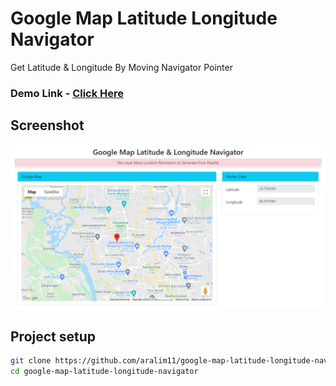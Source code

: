 # Google Map Latitude Longitude Navigator

Get Latitude & Longitude By Moving Navigator Pointer

### Demo Link - <a href="https://aralim11.github.io/google-map-latitude-longitude-navigator/" target="_blank">Click Here</a>

## Screenshot
![GMap Navigator](https://github.com/aralim11/google-map-latitude-longitude-navigator/blob/main/screenshot/gmap.PNG)


## Project setup
```sh
git clone https://github.com/aralim11/google-map-latitude-longitude-navigator
cd google-map-latitude-longitude-navigator
```